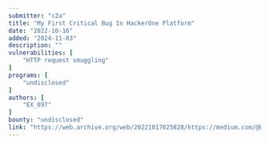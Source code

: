 ```yaml
---
submitter: "c2a"
title: "My First Critical Bug In HackerOne Platform"
date: "2022-10-16"
added: "2024-11-03"
description: ""
vulnerabilities: [
    "HTTP request smuggling"
]
programs: [
    "undisclosed"
]
authors: [
    "EX_097"
]
bounty: "undisclosed"
link: "https://web.archive.org/web/20221017025828/https://medium.com/@EX_097/my-first-critical-bug-in-hackerone-platform-2ce9adcb39a6"
---
```




